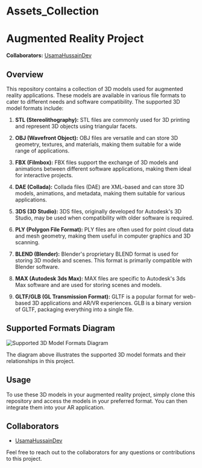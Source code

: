 # Assets_Collection
# Augmented Reality Project

**Collaborators:** [UsamaHussainDev](https://github.com/UsamaHussainDev)

## Overview

This repository contains a collection of 3D models used for augmented reality applications. These models are available in various file formats to cater to different needs and software compatibility. The supported 3D model formats include:

1. **STL (Stereolithography):** STL files are commonly used for 3D printing and represent 3D objects using triangular facets.

2. **OBJ (Wavefront Object):** OBJ files are versatile and can store 3D geometry, textures, and materials, making them suitable for a wide range of applications.

3. **FBX (Filmbox):** FBX files support the exchange of 3D models and animations between different software applications, making them ideal for interactive projects.

4. **DAE (Collada):** Collada files (DAE) are XML-based and can store 3D models, animations, and metadata, making them suitable for various applications.

5. **3DS (3D Studio):** 3DS files, originally developed for Autodesk's 3D Studio, may be used when compatibility with older software is required.

6. **PLY (Polygon File Format):** PLY files are often used for point cloud data and mesh geometry, making them useful in computer graphics and 3D scanning.

7. **BLEND (Blender):** Blender's proprietary BLEND format is used for storing 3D models and scenes. This format is primarily compatible with Blender software.

8. **MAX (Autodesk 3ds Max):** MAX files are specific to Autodesk's 3ds Max software and are used for storing scenes and models.

9. **GLTF/GLB (GL Transmission Format):** GLTF is a popular format for web-based 3D applications and AR/VR experiences. GLB is a binary version of GLTF, packaging everything into a single file.

## Supported Formats Diagram

![Supported 3D Model Formats Diagram](diagram.png)

The diagram above illustrates the supported 3D model formats and their relationships in this project.

## Usage

To use these 3D models in your augmented reality project, simply clone this repository and access the models in your preferred format. You can then integrate them into your AR application.

## Collaborators

- [UsamaHussainDev](https://github.com/UsamaHussainDev)

Feel free to reach out to the collaborators for any questions or contributions to this project.
